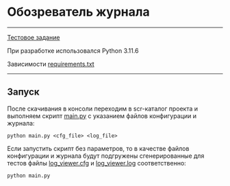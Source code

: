 # Обозреватель журнала 

_______________________________________________________________________________________________
[Тестовое задание](src/resourses/task.pdf)

При разработке использовался Python 3.11.6

Зависимости [requirements.txt](requirements.txt)

___
## Запуск

После скачивания в консоли переходим в scr-каталог проекта
и выполняем скрипт [main.py](src/main.py) с указанием файлов конфигурации и журнала: 

    python main.py <cfg_file> <log_file>

Если запустить скрипт без параметров, то в качестве файлов конфигурации и журнала будут подгружены 
сгенерированные для тестов файлы [log_viewer.cfg](src/resourses/log_viewer.cfg) и 
[log_viewer.log](src/resourses/log_viewer.log) соответственно:

    python main.py

